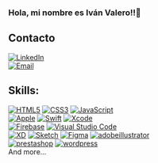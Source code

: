 ### Hola, mi nombre es Iván Valero!!👋
## Contacto
[![LinkedIn](https://img.shields.io/badge/LinkedIn-Iván_Valero-0077B5?style=for-the-badge&logo=linkedin&logoColor=white&labelColor=101010)](https://www.linkedin.com/in/ivan-alexander-valero/)
</br>
[![Email](https://img.shields.io/badge/ivanvalero1985@gmail.com-mail_personal-D14836?style=for-the-badge&logo=gmail&logoColor=white&labelColor=101010)](mailto:ivanvalero1985@gmail.com)
</br>
## Skills:
[![HTML5](https://img.shields.io/badge/HTML-F43059?style=for-the-badge&logo=html5&logoColor=white&labelColor=101010)]()
[![CSS3](https://img.shields.io/badge/Css-1575F9?style=for-the-badge&logo=css3&logoColor=white&labelColor=101010)]()
[![JavaScript](https://img.shields.io/badge/JavaScript-F7DF1E?style=for-the-badge&logo=javascript&logoColor=white&labelColor=101010)]()
</br>
[![Apple](https://img.shields.io/badge/iOS-999999?style=for-the-badge&logo=apple&logoColor=white&labelColor=101010)]()
[![Swift](https://img.shields.io/badge/Swift-FA7343?style=for-the-badge&logo=swift&logoColor=white&labelColor=101010)]()
[![Xcode](https://img.shields.io/badge/Xcode-1575F9?style=for-the-badge&logo=xcode&logoColor=white&labelColor=101010)]()
</br>
[![Firebase](https://img.shields.io/badge/Firebase-FFCA28?style=for-the-badge&logo=firebase&logoColor=white&labelColor=101010)]()
[![Visual Studio Code](https://img.shields.io/badge/Visual_Studio_Code-007ACC?style=for-the-badge&logo=visualstudiocode&logoColor=white&labelColor=101010)]()
</br>
[![XD](https://img.shields.io/badge/Adobe_XD-1575F9?style=for-the-badge&logo=adobexd&logoColor=white&labelColor=101010)]()
[![Sketch](https://img.shields.io/badge/Sketch-FFCA28?style=for-the-badge&logo=sketch&logoColor=white&labelColor=101010)]()
[![Figma](https://img.shields.io/badge/Figma-F24E1E?style=for-the-badge&logo=figma&logoColor=white&labelColor=101010)]()
[![adobeillustrator](https://img.shields.io/badge/adobe_illustrator-FF9A00?style=for-the-badge&logo=adobeillustrator&logoColor=white&labelColor=101010)]()
</br>
[![prestashop](https://img.shields.io/badge/prestashop-C52FED?style=for-the-badge&logo=prestashop&logoColor=white&labelColor=101010)]()
[![wordpress](https://img.shields.io/badge/wordpress-2F82ED?style=for-the-badge&logo=wordpress&logoColor=white&labelColor=101010)]()
</br>
And more...
